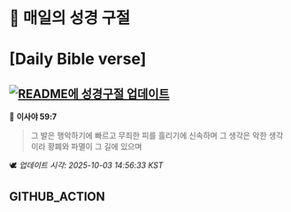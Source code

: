 # 🙏 매일의 성경 구절
# [Daily Bible verse]
## [![README에 성경구절 업데이트](https://github.com/DONGSUKA/first_test/actions/workflows/update-readme-bible.yml/badge.svg)](https://github.com/DONGSUKA/first_test/actions/workflows/update-readme-bible.yml)
<!-- START_BIBLE_VERSE -->
📖 **이사야 59:7**
> 그 발은 행악하기에 빠르고 무죄한 피를 흘리기에 신속하며 그 생각은 악한 생각이라 황폐와 파멸이 그 길에 있으며

🕊️ _업데이트 시각: 2025-10-03 14:56:33 KST_
  <!-- END_BIBLE_VERSE -->
## GITHUB_ACTION

